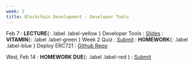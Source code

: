 ```yaml
---
week: 2
title: Blockchain Development - Developer Tools
---
```


Feb 7
: **LECTURE**{: .label .label-yellow } Developer Tools
  : [Slides](https://docs.google.com/presentation/d/1F8z-MJa3ocaRgEf9EzJTLARgeMa-UIzzSMZklB6-cGE/edit?usp=sharing)
: **VITAMIN**{: .label .label-green } Week 2 Quiz
  : [Submit](https://forms.gle/gMMNkhYPXW3U9NX78)
    <!-- : [Solutions](#) -->
: **HOMEWORK**{: .label .label-blue } Deploy ERC721
  : [Github Repo](https://github.com/BerkeleyBlockchain/fa23-dev-decal)

Wed, Feb 14
: **HOMEWORK DUE**{: .label .label-red }
  : [Submit](https://forms.gle/zTTzT6NiUABb4AdXA)